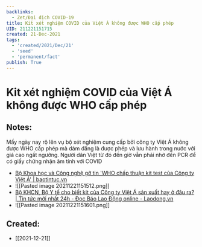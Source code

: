 ```yaml
---
backlinks:
  - Zet/Đại dịch COVID-19
title: Kit xét nghiệm COVID của Việt Á không được WHO cấp phép
UID: 211221151715
created: 21-Dec-2021
tags:
  - 'created/2021/Dec/21'
  - 'seed'
  - 'permanent/fact'
publish: True
---
```

# Kit xét nghiệm COVID của Việt Á không được WHO cấp phép

## Notes:
Mấy ngày nay rộ lên vụ bộ xét nghiệm cung cấp bởi công ty Việt Á không được WHO cấp phép mà dám đăng là được phép và lưu hành trong nước với giá cao ngất ngưởng. Người dân Việt từ đó đến giờ vẫn phải nhờ đến PCR để có giấy chứng nhận âm tính với COVID

- [Bộ Khoa học và Công nghệ gỡ tin 'WHO chấp thuận kit test của Công ty Việt Á' | baotintuc.vn](https://baotintuc.vn/khoa-hoc-cong-nghe/bo-khoa-hoc-va-cong-nghe-go-tin-who-chap-thuan-kit-test-cua-cong-ty-viet-a-tren-trang-web-chinh-thuc-20211220212843555.htm)
- ![[Pasted image 20211221151512.png]]
- [Bộ KHCN, Bộ Y tế cho biết kit của Công ty Việt Á sản xuất hay ở đâu ra? | Tin tức mới nhất 24h - Đọc Báo Lao Động online - Laodong.vn](https://laodong.vn/su-kien-binh-luan/bo-khcn-bo-y-te-cho-biet-kit-cua-cong-ty-viet-a-san-xuat-hay-o-dau-ra-986763.ldo)
- ![[Pasted image 20211221151601.png]]



## Created:
- [[2021-12-21]]
